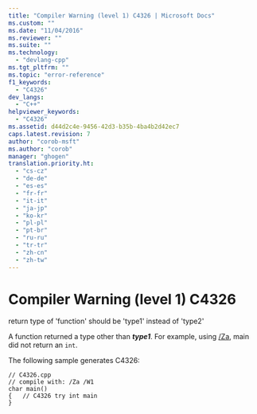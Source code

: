 ```yaml
---
title: "Compiler Warning (level 1) C4326 | Microsoft Docs"
ms.custom: ""
ms.date: "11/04/2016"
ms.reviewer: ""
ms.suite: ""
ms.technology: 
  - "devlang-cpp"
ms.tgt_pltfrm: ""
ms.topic: "error-reference"
f1_keywords: 
  - "C4326"
dev_langs: 
  - "C++"
helpviewer_keywords: 
  - "C4326"
ms.assetid: d44d2c4e-9456-42d3-b35b-4ba4b2d42ec7
caps.latest.revision: 7
author: "corob-msft"
ms.author: "corob"
manager: "ghogen"
translation.priority.ht: 
  - "cs-cz"
  - "de-de"
  - "es-es"
  - "fr-fr"
  - "it-it"
  - "ja-jp"
  - "ko-kr"
  - "pl-pl"
  - "pt-br"
  - "ru-ru"
  - "tr-tr"
  - "zh-cn"
  - "zh-tw"
---
```

# Compiler Warning (level 1) C4326
return type of 'function' should be 'type1' instead of 'type2'  
  
 A function returned a type other than ***type1***. For example, using [/Za](../../build/reference/za-ze-disable-language-extensions.md), main did not return an `int`.  
  
 The following sample generates C4326:  
  
```  
// C4326.cpp  
// compile with: /Za /W1  
char main()  
{   // C4326 try int main  
}  
```